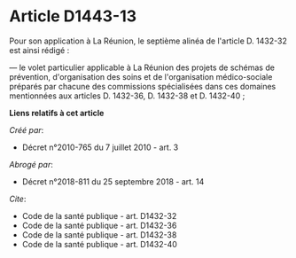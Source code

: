 # Article D1443-13

Pour son application à La Réunion, le septième alinéa de l'article D. 1432-32 est ainsi rédigé : 

― le volet particulier applicable à La Réunion des projets de schémas de prévention, d'organisation des soins et de
l'organisation médico-sociale préparés par chacune des commissions spécialisées dans ces domaines mentionnées aux articles D.
1432-36, D. 1432-38 et D. 1432-40 ;

**Liens relatifs à cet article**

_Créé par_:

  - Décret n°2010-765 du 7 juillet 2010 - art. 3

_Abrogé par_:

  - Décret n°2018-811 du 25 septembre 2018 - art. 14

_Cite_:

  - Code de la santé publique - art. D1432-32
  - Code de la santé publique - art. D1432-36
  - Code de la santé publique - art. D1432-38
  - Code de la santé publique - art. D1432-40
